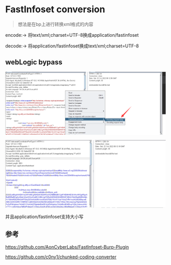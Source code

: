 # FastInfoset conversion

>想法是在bp上进行转换xml格式的内容

encode:-> 将text/xml;charset=UTF-8换成application/fastinfoset

decode:-> 将application/fastinfoset换成text/xml;charset=UTF-8
## webLogic bypass

![img_1.png](img/img_1.png)

![img.png](img/img.png)

并且application/fastinfoset支持大小写

## 参考

https://github.com/AonCyberLabs/FastInfoset-Burp-Plugin

https://github.com/c0ny1/chunked-coding-converter